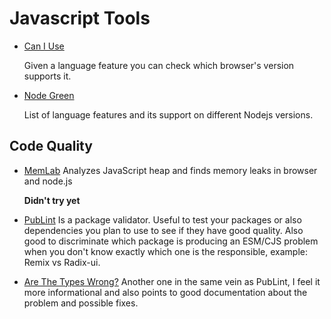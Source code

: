 # Javascript Tools

- [Can I Use](https://caniuse.com/)

  Given a language feature you can check which browser's version supports it.

- [Node Green](https://node.green/)

  List of language features and its support on different Nodejs versions.


## Code Quality

- [MemLab](https://facebook.github.io/memlab/)
  Analyzes JavaScript heap and finds memory leaks in browser and node.js

  **Didn't try yet**

- [PubLint](https://publint.dev/)
  Is a package validator. Useful to test your packages or also dependencies you plan to use to see if they have good quality. Also good to discriminate which package is producing an ESM/CJS problem when you don't know exactly which one is the responsible, example: Remix vs Radix-ui.

- [Are The Types Wrong?](https://arethetypeswrong.github.io/)
  Another one in the same vein as PubLint, I feel it more informational and also points to good documentation about the problem and possible fixes.
